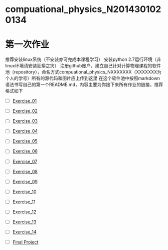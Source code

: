 # compuational_physics_N2014301020134
# 第一次作业

推荐安装linux系统（不安装亦可完成本课程学习）
安装python 2.7运行环境（非linux环境请安装狂蟒之灾）
注册github账户，建立自己针对计算物理课程的软件池（repository），命名方式compuational_physics_NXXXXXXX（XXXXXXX为个人的学号）所有的源代码和图片应上传到这里
在这个软件池中按照markdown语法书写自己的第一个README.md，内容主要为你接下来所有作业的链接，推荐格式如下
 - [ ] [Exercise_01](https://github.com/longgedada/compuational_physics_N2014301020134/blob/master/Exercise_01:Make%20your%20own%20github%20account%20and%20add%20a%20README)
- [ ] [Exercise_02](https://github.com/longgedada/compuational_physics_N2014301020134/blob/master/Exercise_02)
- [ ] [Exercise_03](https://github.com/longgedada/compuational_physics_N2014301020134/blob/master/Exercise_03)
- [ ] [Exercise_04](https://github.com/longgedada/compuational_physics_N2014301020134/blob/master/Exercise_04)
- [ ] [Exercise_05](https://github.com/longgedada/compuational_physics_N2014301020134/blob/master/Exercise_05)
- [ ] [Exercise_06](https://github.com/longgedada/compuational_physics_N2014301020134/blob/master/Exercise_06)
- [ ] [Exercise_07](https://github.com/longgedada/compuational_physics_N2014301020134/blob/master/Exercise_07)
- [ ] [Exercise_08](https://github.com/longgedada/compuational_physics_N2014301020134/blob/master/Exercise_08)
- [ ] [Exercise_09](https://github.com/longgedada/compuational_physics_N2014301020134/blob/master/Exercise_09)
- [ ] [Exercise_10](https://github.com/longgedada/compuational_physics_N2014301020134/blob/master/Exercise_10)
- [ ] [Exercise_11](https://github.com/longgedada/compuational_physics_N2014301020134/blob/master/Exercise_11)
- [ ] [Exercise_12](https://github.com/longgedada/compuational_physics_N2014301020134/blob/master/Exercise_12)
- [ ] [Exercise_13](https://github.com/longgedada/compuational_physics_N2014301020134/blob/master/Exercise_13)
- [ ] [Exercise_14](https://github.com/longgedada/compuational_physics_N2014301020134/blob/master/Exercise_14)
- [ ] [Final Project](https://github.com/longgedada/compuational_physics_N2014301020134/blob/master/Final%20Project)


